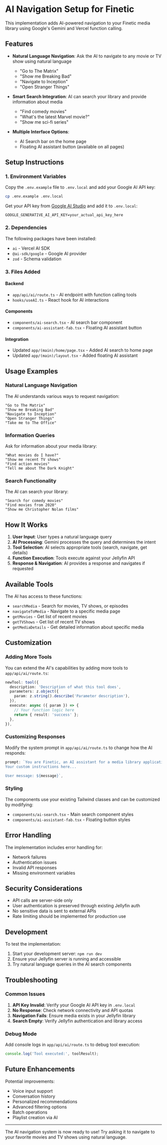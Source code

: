 # AI Navigation Setup for Finetic

This implementation adds AI-powered navigation to your Finetic media library using Google's Gemini and Vercel function calling.

## Features

- **Natural Language Navigation**: Ask the AI to navigate to any movie or TV show using natural language
  - "Go to The Matrix"
  - "Show me Breaking Bad" 
  - "Navigate to Inception"
  - "Open Stranger Things"

- **Smart Search Integration**: AI can search your library and provide information about media
  - "Find comedy movies"
  - "What's the latest Marvel movie?"
  - "Show me sci-fi series"

- **Multiple Interface Options**:
  - AI Search bar on the home page
  - Floating AI assistant button (available on all pages)

## Setup Instructions

### 1. Environment Variables

Copy the `.env.example` file to `.env.local` and add your Google AI API key:

```bash
cp .env.example .env.local
```

Get your API key from [Google AI Studio](https://aistudio.google.com/app/apikey) and add it to `.env.local`:

```
GOOGLE_GENERATIVE_AI_API_KEY=your_actual_api_key_here
```

### 2. Dependencies

The following packages have been installed:
- `ai` - Vercel AI SDK
- `@ai-sdk/google` - Google AI provider
- `zod` - Schema validation

### 3. Files Added

#### Backend
- `app/api/ai/route.ts` - AI endpoint with function calling tools
- `hooks/useAI.ts` - React hook for AI interactions

#### Components  
- `components/ai-search.tsx` - AI search bar component
- `components/ai-assistant-fab.tsx` - Floating AI assistant button

#### Integration
- Updated `app/(main)/home/page.tsx` - Added AI search to home page
- Updated `app/(main)/layout.tsx` - Added floating AI assistant

## Usage Examples

### Natural Language Navigation

The AI understands various ways to request navigation:

```
"Go to The Matrix"
"Show me Breaking Bad"
"Navigate to Inception" 
"Open Stranger Things"
"Take me to The Office"
```

### Information Queries

Ask for information about your media library:

```
"What movies do I have?"
"Show me recent TV shows"
"Find action movies"
"Tell me about The Dark Knight"
```

### Search Functionality

The AI can search your library:

```
"Search for comedy movies"
"Find movies from 2020"
"Show me Christopher Nolan films"
```

## How It Works

1. **User Input**: User types a natural language query
2. **AI Processing**: Gemini processes the query and determines the intent
3. **Tool Selection**: AI selects appropriate tools (search, navigate, get details)
4. **Function Execution**: Tools execute against your Jellyfin API
5. **Response & Navigation**: AI provides a response and navigates if requested

## Available Tools

The AI has access to these functions:

- `searchMedia` - Search for movies, TV shows, or episodes
- `navigateToMedia` - Navigate to a specific media page
- `getMovies` - Get list of recent movies
- `getTVShows` - Get list of recent TV shows
- `getMediaDetails` - Get detailed information about specific media

## Customization

### Adding More Tools

You can extend the AI's capabilities by adding more tools to `app/api/ai/route.ts`:

```typescript
newTool: tool({
  description: 'Description of what this tool does',
  parameters: z.object({
    param: z.string().describe('Parameter description'),
  }),
  execute: async ({ param }) => {
    // Your function logic here
    return { result: 'success' };
  },
}),
```

### Customizing Responses

Modify the system prompt in `app/api/ai/route.ts` to change how the AI responds:

```typescript
prompt: `You are Finetic, an AI assistant for a media library application.
Your custom instructions here...

User message: ${message}`,
```

### Styling

The components use your existing Tailwind classes and can be customized by modifying:
- `components/ai-search.tsx` - Main search component styles
- `components/ai-assistant-fab.tsx` - Floating button styles

## Error Handling

The implementation includes error handling for:
- Network failures
- Authentication issues
- Invalid API responses
- Missing environment variables

## Security Considerations

- API calls are server-side only
- User authentication is preserved through existing Jellyfin auth
- No sensitive data is sent to external APIs
- Rate limiting should be implemented for production use

## Development

To test the implementation:

1. Start your development server: `npm run dev`
2. Ensure your Jellyfin server is running and accessible
3. Try natural language queries in the AI search components

## Troubleshooting

### Common Issues

1. **API Key Invalid**: Verify your Google AI API key in `.env.local`
2. **No Response**: Check network connectivity and API quotas
3. **Navigation Fails**: Ensure media exists in your Jellyfin library
4. **Search Empty**: Verify Jellyfin authentication and library access

### Debug Mode

Add console logs in `app/api/ai/route.ts` to debug tool execution:

```typescript
console.log('Tool executed:', toolResult);
```

## Future Enhancements

Potential improvements:
- Voice input support
- Conversation history
- Personalized recommendations
- Advanced filtering options
- Batch operations
- Playlist creation via AI

---

The AI navigation system is now ready to use! Try asking it to navigate to your favorite movies and TV shows using natural language.
